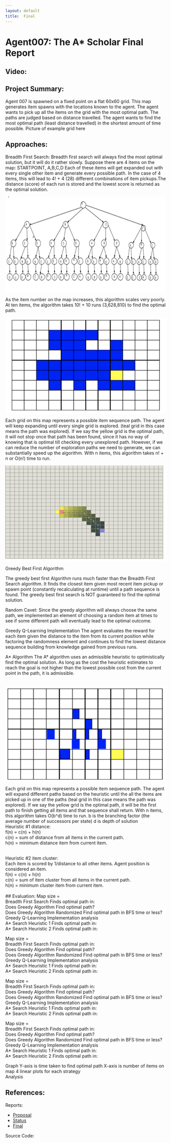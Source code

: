 ```yaml
---
layout: default
title:  Final
---
```


# Agent007: The A* Scholar Final Report

## Video:

## Project Summary:
Agent 007 is spawned on a fixed point on a flat 60x60 grid. This map generates item spawns with the locations known to the agent. The agent wants to pick up all the items on the grid with the most optimal path. The paths are judged based on distance travelled. 
The agent wants to find the most optimal path (least distance travelled) in the shortest amount of time possible. 
Picture of example grid here
<br>

## Approaches:
Breadth First Search:
Breadth first search will always find the most optimal solution, but it will do it rather slowly. Suppose there are 4 items on the map:
STARTPOINT, A,B,C,D
Each of these items will get expanded out with every single other item and generate every possible path. In the case of 4 items, this will lead to 4! + 4 (28) different combinations of item pickups.The distance (score) of each run is stored and the lowest score is returned as the optimal solution.
<br>

<a href="url"><img src="BFStree.png" align="center" height="300" width="600" ></a>
<br>

As the item number on the map increases, this algorithm scales very poorly. At ten items, the algorithm takes 10! + 10 runs (3,628,810) to find the optimal path.
<br>


<a href="url"><img src="gridOne.png" align="center" height="300" width="600" ></a>
<br>

Each grid on this map represents a possible item sequence path. The agent will keep expanding until every single grid is explored. (teal grid in this case means the path was explored). If we say the yellow grid is the optimal path, it will not stop once that path has been found, since it has no way of knowing that is optimal till checking every unexplored path. However, if we can reduce the number of exploration paths we need to generate, we can substantially speed up the algorithm. With n items, this algorithm takes n! + n or O(n!) time to run. 
<br>

<a href="url"><img src="gridTwo.png" align="center" height="300" width="600" ></a>
<br>

Greedy Best First Algorithm

The greedy best first Algorithm runs much faster than the Breadth First Search algorithm. It finds the closest item given most recent item pickup or spawn point (constantly recalculating at runtime) until a path sequence is found. The greedy best first search is NOT guaranteed to find the optimal solution. 

Random Cavet: 
Since the greedy algorithm will always choose the same path, we implemented an element of choosing a random item at times to see if some different path will eventually lead to the optimal outcome. 

Greedy Q-Learning Implementation
The agent evaluates the reward for each item given the distance to the item from its current position while factoring the randomness element and continues to find the lowest distance sequence building from knowledge gained from previous runs. 

A* Algorithm 
The A* algorithm uses an admissible heuristic to optimistically find the optimal solution. As long as the cost the heuristic estimates to reach the goal is not higher than the lowest possible cost from the current point in the path, it is admissible.

<br>
<a href="url"><img src="gridThree.png" align="center" height="300" width="600" ></a> 
<br>

Each grid on this map represents a possible item sequence path. The agent will expand different paths based on the heuristic until the all the items are picked up in one of the paths  (teal grid in this case means the path was explored). If we say the yellow grid is the optimal path, it will be the first path to finish getting all items and that sequence shall return. With n items, this algorithm takes O(b^d) time to run. 
b is the branching factor (the average number of successors per state)
d is depth of solution
<br>
Heuristic #1 distance:
<br>
f(n) = c(n) + h(n)
<br>
c(n) = sum of distance from all items in the current path.
<br>
h(n) = minimum distance item from current item.

<br>
Heuristic #2 item cluster:
<br>
Each item is scored by 1/distance to all other items. Agent position is considered an item.
<br>
f(n) = c(n) + h(n)
<br>
c(n) = sum of item cluster from all items in the current path.
<br>
h(n) = minimum cluster item from current item.
<br>
<br>
## Evaluation:
Map size = 
<br>
Breadth First Search Finds optimal path in: 
<br>
Does Greedy Algorithm Find optimal path?
<br>
Does Greedy Algorithm Randomized Find optimal path in BFS time or less?
<br>
Greedy Q-Learning Implementation analysis
<br>
A* Search Heuristic 1 Finds optimal path in: 
<br>
A* Search Heuristic 2 Finds optimal path in: 
<br>

Map size = 
<br>
Breadth First Search Finds optimal path in: 
<br>
Does Greedy Algorithm Find optimal path?
<br>
Does Greedy Algorithm Randomized Find optimal path in BFS time or less?
<br>
Greedy Q-Learning Implementation analysis
<br>
A* Search Heuristic 1 Finds optimal path in: 
<br>
A* Search Heuristic 2 Finds optimal path in: 
<br>


Map size = 
<br>
Breadth First Search Finds optimal path in: 
<br>
Does Greedy Algorithm Find optimal path?
<br>
Does Greedy Algorithm Randomized Find optimal path in BFS time or less?
<br>
Greedy Q-Learning Implementation analysis
<br>
A* Search Heuristic 1 Finds optimal path in: 
<br>
A* Search Heuristic 2 Finds optimal path in: 
<br>

Map size = 
<br>
Breadth First Search Finds optimal path in: 
<br>
Does Greedy Algorithm Find optimal path?
<br>
Does Greedy Algorithm Randomized Find optimal path in BFS time or less?
<br>
Greedy Q-Learning Implementation analysis
<br>
A* Search Heuristic 1 Finds optimal path in: 
<br>
A* Search Heuristic 2 Finds optimal path in: 
<br>


Graph 
Y-axis is time taken to find optimal path
X-axis is number of items on map 
4 linear plots for each strategy 
<br>
Analysis
<br>
## References:


Reports:

- [Proposal](proposal.html)
- [Status](status.html)
- [Final](final.html)

Source Code:


